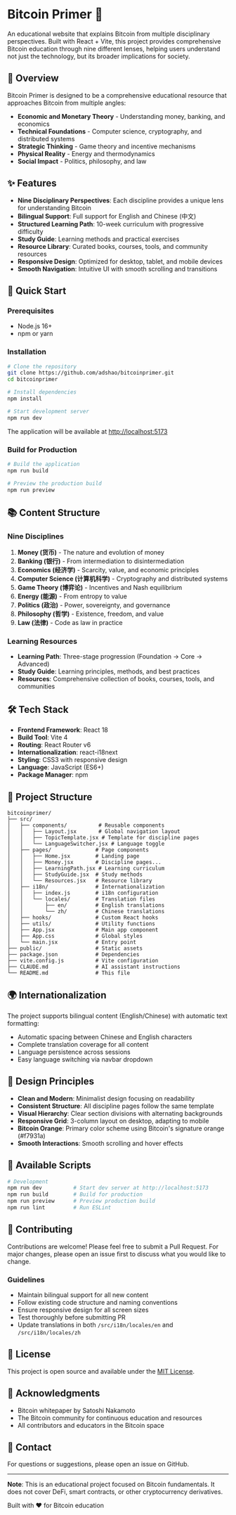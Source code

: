# Bitcoin Primer 🌟

An educational website that explains Bitcoin from multiple disciplinary perspectives. Built with React + Vite, this project provides comprehensive Bitcoin education through nine different lenses, helping users understand not just the technology, but its broader implications for society.

## 🎯 Overview

Bitcoin Primer is designed to be a comprehensive educational resource that approaches Bitcoin from multiple angles:
- **Economic and Monetary Theory** - Understanding money, banking, and economics
- **Technical Foundations** - Computer science, cryptography, and distributed systems
- **Strategic Thinking** - Game theory and incentive mechanisms
- **Physical Reality** - Energy and thermodynamics
- **Social Impact** - Politics, philosophy, and law

## ✨ Features

- **Nine Disciplinary Perspectives**: Each discipline provides a unique lens for understanding Bitcoin
- **Bilingual Support**: Full support for English and Chinese (中文)
- **Structured Learning Path**: 10-week curriculum with progressive difficulty
- **Study Guide**: Learning methods and practical exercises
- **Resource Library**: Curated books, courses, tools, and community resources
- **Responsive Design**: Optimized for desktop, tablet, and mobile devices
- **Smooth Navigation**: Intuitive UI with smooth scrolling and transitions

## 🚀 Quick Start

### Prerequisites
- Node.js 16+ 
- npm or yarn

### Installation

```bash
# Clone the repository
git clone https://github.com/adshao/bitcoinprimer.git
cd bitcoinprimer

# Install dependencies
npm install

# Start development server
npm run dev
```

The application will be available at [http://localhost:5173](http://localhost:5173)

### Build for Production

```bash
# Build the application
npm run build

# Preview the production build
npm run preview
```

## 📚 Content Structure

### Nine Disciplines

1. **Money (货币)** - The nature and evolution of money
2. **Banking (银行)** - From intermediation to disintermediation
3. **Economics (经济学)** - Scarcity, value, and economic principles
4. **Computer Science (计算机科学)** - Cryptography and distributed systems
5. **Game Theory (博弈论)** - Incentives and Nash equilibrium
6. **Energy (能源)** - From entropy to value
7. **Politics (政治)** - Power, sovereignty, and governance
8. **Philosophy (哲学)** - Existence, freedom, and value
9. **Law (法律)** - Code as law in practice

### Learning Resources

- **Learning Path**: Three-stage progression (Foundation → Core → Advanced)
- **Study Guide**: Learning principles, methods, and best practices
- **Resources**: Comprehensive collection of books, courses, tools, and communities

## 🛠️ Tech Stack

- **Frontend Framework**: React 18
- **Build Tool**: Vite 4
- **Routing**: React Router v6
- **Internationalization**: react-i18next
- **Styling**: CSS3 with responsive design
- **Language**: JavaScript (ES6+)
- **Package Manager**: npm

## 📁 Project Structure

```
bitcoinprimer/
├── src/
│   ├── components/          # Reusable components
│   │   ├── Layout.jsx       # Global navigation layout
│   │   ├── TopicTemplate.jsx # Template for discipline pages
│   │   └── LanguageSwitcher.jsx # Language toggle
│   ├── pages/              # Page components
│   │   ├── Home.jsx        # Landing page
│   │   ├── Money.jsx       # Discipline pages...
│   │   ├── LearningPath.jsx # Learning curriculum
│   │   ├── StudyGuide.jsx  # Study methods
│   │   └── Resources.jsx   # Resource library
│   ├── i18n/               # Internationalization
│   │   ├── index.js        # i18n configuration
│   │   └── locales/        # Translation files
│   │       ├── en/         # English translations
│   │       └── zh/         # Chinese translations
│   ├── hooks/              # Custom React hooks
│   ├── utils/              # Utility functions
│   ├── App.jsx             # Main app component
│   ├── App.css             # Global styles
│   └── main.jsx            # Entry point
├── public/                 # Static assets
├── package.json            # Dependencies
├── vite.config.js          # Vite configuration
├── CLAUDE.md               # AI assistant instructions
└── README.md               # This file
```

## 🌍 Internationalization

The project supports bilingual content (English/Chinese) with automatic text formatting:
- Automatic spacing between Chinese and English characters
- Complete translation coverage for all content
- Language persistence across sessions
- Easy language switching via navbar dropdown

## 🎨 Design Principles

- **Clean and Modern**: Minimalist design focusing on readability
- **Consistent Structure**: All discipline pages follow the same template
- **Visual Hierarchy**: Clear section divisions with alternating backgrounds
- **Responsive Grid**: 3-column layout on desktop, adapting to mobile
- **Bitcoin Orange**: Primary color scheme using Bitcoin's signature orange (#f7931a)
- **Smooth Interactions**: Smooth scrolling and hover effects

## 🔧 Available Scripts

```bash
# Development
npm run dev          # Start dev server at http://localhost:5173
npm run build        # Build for production
npm run preview      # Preview production build
npm run lint         # Run ESLint
```

## 🔄 Contributing

Contributions are welcome! Please feel free to submit a Pull Request. For major changes, please open an issue first to discuss what you would like to change.

### Guidelines
- Maintain bilingual support for all new content
- Follow existing code structure and naming conventions
- Ensure responsive design for all screen sizes
- Test thoroughly before submitting PR
- Update translations in both `/src/i18n/locales/en` and `/src/i18n/locales/zh`

## 📝 License

This project is open source and available under the [MIT License](LICENSE).

## 🙏 Acknowledgments

- Bitcoin whitepaper by Satoshi Nakamoto
- The Bitcoin community for continuous education and resources
- All contributors and educators in the Bitcoin space

## 📧 Contact

For questions or suggestions, please open an issue on GitHub.

---

**Note**: This is an educational project focused on Bitcoin fundamentals. It does not cover DeFi, smart contracts, or other cryptocurrency derivatives.

Built with ❤️ for Bitcoin education